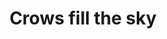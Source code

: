 ---
title: "Crows fill the sky"
layout: picture
picture: "/assets/camera-roll/2022/2022-08-03-crows-fill-the-sky/20220804_032820921_iOS.jpg"
thumbnail: "/assets/camera-roll/2022/2022-08-03-crows-fill-the-sky/20220804_032820921_iOS-thumbnail.jpg"
tags:
  - Bothell
  - Looking Up
  - Photograph
  - Crow
---